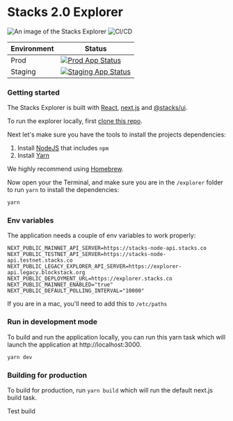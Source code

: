 # Stacks 2.0 Explorer

![An image of the Stacks Explorer](/explorer-image.png 'Stacks Explorer')
![CI/CD](https://github.com/blockstack/explorer/actions/workflows/ci.yml/badge.svg)

| Environment | Status                                                                                                                                                            |
| ----------- | ----------------------------------------------------------------------------------------------------------------------------------------------------------------- |
| Prod        | [![Prod App Status](https://argocd.blockstack.xyz/api/badge?name=prod.explorer&revision=true)](https://argocd.blockstack.xyz/applications/prod.explorer)          |
| Staging     | [![Staging App Status](https://argocd.blockstack.xyz/api/badge?name=staging.explorer&revision=true)](https://argocd.blockstack.xyz/applications/staging.explorer) |

### Getting started

The Stacks Explorer is built with [React](https://reactjs.org/), [next.js](https://github.com/zeit/next.js) and [@stacks/ui](https://github.com/blockstack/ui).

To run the explorer locally, first [clone this repo](https://docs.github.com/en/github/creating-cloning-and-archiving-repositories/cloning-a-repository).

Next let's make sure you have the tools to install the projects dependencies:

1. Install [NodeJS](https://nodejs.dev/) that includes `npm`
1. Install [Yarn](https://yarnpkg.com/)

We highly recommend using [Homebrew](https://brew.sh/).

Now open your the Terminal, and make sure you are in the `/explorer` folder to run `yarn` to install the dependencies:

```sh
yarn
```

### Env variables

The application needs a couple of env variables to work properly:

```
NEXT_PUBLIC_MAINNET_API_SERVER=https://stacks-node-api.stacks.co
NEXT_PUBLIC_TESTNET_API_SERVER=https://stacks-node-api.testnet.stacks.co
NEXT_PUBLIC_LEGACY_EXPLORER_API_SERVER=https://explorer-api.legacy.blockstack.org
NEXT_PUBLIC_DEPLOYMENT_URL=https://explorer.stacks.co
NEXT_PUBLIC_MAINNET_ENABLED="true"
NEXT_PUBLIC_DEFAULT_POLLING_INTERVAL="10000"
```

If you are in a mac, you'll need to add this to `/etc/paths`

### Run in development mode

To build and run the application locally, you can run this yarn task which will launch the application at http://localhost:3000.

```sh
yarn dev
```

### Building for production

To build for production, run `yarn build` which will run the default next.js build task.

Test build
